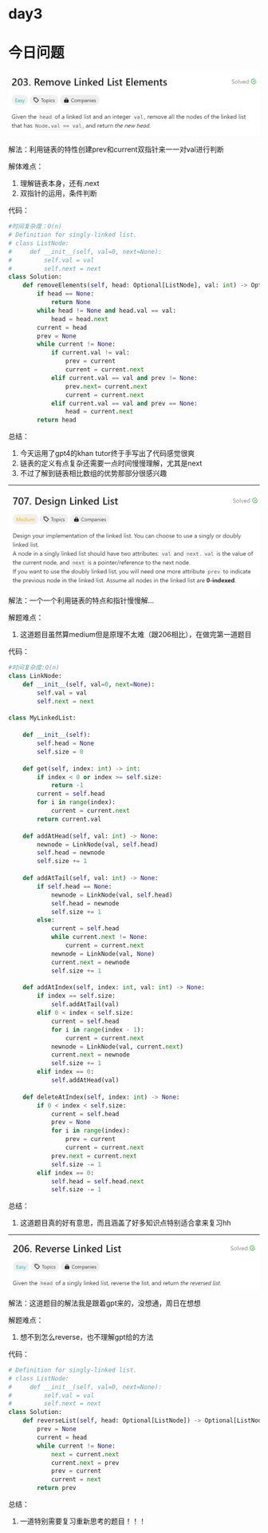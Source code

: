 # day3

# 今日问题

![Untitled](day3-1.png)

解法：利用链表的特性创建prev和current双指针来一一对val进行判断

解体难点：

1. 理解链表本身，还有.next
2. 双指针的运用，条件判断

代码：

```python
#时间复杂度：O(n)
# Definition for singly-linked list.
# class ListNode:
#     def __init__(self, val=0, next=None):
#         self.val = val
#         self.next = next
class Solution:
    def removeElements(self, head: Optional[ListNode], val: int) -> Optional[ListNode]:
        if head == None:
            return None
        while head != None and head.val == val:
            head = head.next
        current = head
        prev = None
        while current != None:
            if current.val != val:
                prev = current
                current = current.next
            elif current.val == val and prev != None:
                prev.next= current.next
                current = current.next
            elif current.val == val and prev == None:
                head = current.next
        return head
```

总结：

1. 今天运用了gpt4的khan tutor终于手写出了代码感觉很爽
2. 链表的定义有点复杂还需要一点时间慢慢理解，尤其是next
3. 不过了解到链表相比数组的优势那部分很感兴趣

---

![Untitled](day3-2.png)

解法：一个一个利用链表的特点和指针慢慢解…

解题难点：

1. 这道题目虽然算medium但是原理不太难（跟206相比），在做完第一道题目

代码：

```python
#时间复杂度:O(n)
class LinkNode:
    def __init__(self, val=0, next=None):
        self.val = val
        self.next = next

class MyLinkedList:

    def __init__(self):
        self.head = None
        self.size = 0

    def get(self, index: int) -> int:
        if index < 0 or index >= self.size:
            return -1
        current = self.head
        for i in range(index):
            current = current.next
        return current.val

    def addAtHead(self, val: int) -> None:
        newnode = LinkNode(val, self.head)
        self.head = newnode 
        self.size += 1

    def addAtTail(self, val: int) -> None:
        if self.head == None:
            newnode = LinkNode(val, self.head)
            self.head = newnode
            self.size += 1
        else:
            current = self.head
            while current.next != None:
                current = current.next
            newnode = LinkNode(val, None)
            current.next = newnode
            self.size += 1

    def addAtIndex(self, index: int, val: int) -> None:
        if index == self.size:
            self.addAtTail(val)
        elif 0 < index < self.size:
            current = self.head
            for i in range(index - 1):
                current = current.next
            newnode = LinkNode(val, current.next)
            current.next = newnode
            self.size += 1
        elif index == 0:
            self.addAtHead(val)
            
    def deleteAtIndex(self, index: int) -> None:
        if 0 < index < self.size:
            current = self.head
            prev = None
            for i in range(index):
                prev = current
                current = current.next
            prev.next = current.next
            self.size -= 1
        elif index == 0:
            self.head = self.head.next
            self.size -= 1

```

总结：

1. 这道题目真的好有意思，而且涵盖了好多知识点特别适合拿来复习hh

---

![Untitled](day3-3.png)

解法：这道题目的解法我是跟着gpt来的，没想通，周日在想想

解题难点：

1. 想不到怎么reverse，也不理解gpt给的方法

代码：

```python
# Definition for singly-linked list.
# class ListNode:
#     def __init__(self, val=0, next=None):
#         self.val = val
#         self.next = next
class Solution:
    def reverseList(self, head: Optional[ListNode]) -> Optional[ListNode]:
        prev = None
        current = head
        while current != None:
            next = current.next
            current.next = prev
            prev = current
            current = next
        return prev
```

总结：

1. 一道特别需要复习重新思考的题目！！！
